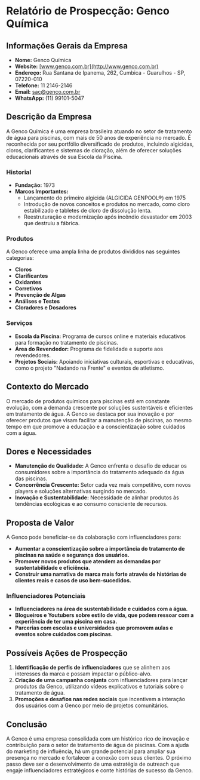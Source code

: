 # Relatório de Prospecção: Genco Química

## Informações Gerais da Empresa
- **Nome:** Genco Química
- **Website:** [www.genco.com.br](http://www.genco.com.br)
- **Endereço:** Rua Santana de Ipanema, 262, Cumbica - Guarulhos - SP, 07220-010
- **Telefone:** 11 2146-2146 
- **Email:** sac@genco.com.br
- **WhatsApp:** (11) 99101-5047

## Descrição da Empresa
A Genco Química é uma empresa brasileira atuando no setor de tratamento de água para piscinas, com mais de 50 anos de experiência no mercado. É reconhecida por seu portfólio diversificado de produtos, incluindo algicidas, cloros, clarificantes e sistemas de cloração, além de oferecer soluções educacionais através de sua Escola da Piscina.

### Historial
- **Fundação:** 1973
- **Marcos Importantes:** 
  - Lançamento do primeiro algicida (ALGICIDA GENPOOL®) em 1975
  - Introdução de novos conceitos e produtos no mercado, como cloro estabilizado e tabletes de cloro de dissolução lenta.
  - Reestruturação e modernização após incêndio devastador em 2003 que destruiu a fábrica.

### Produtos
A Genco oferece uma ampla linha de produtos divididos nas seguintes categorias:
- **Cloros**
- **Clarificantes**
- **Oxidantes**
- **Corretivos**
- **Prevenção de Algas**
- **Análises e Testes**
- **Cloradores e Dosadores**

### Serviços
- **Escola da Piscina:** Programa de cursos online e materiais educativos para formação no tratamento de piscinas.
- **Área do Revendedor:** Programa de fidelidade e suporte aos revendedores.
- **Projetos Sociais:** Apoiando iniciativas culturais, esportivas e educativas, como o projeto "Nadando na Frente" e eventos de atletismo.

## Contexto do Mercado
O mercado de produtos químicos para piscinas está em constante evolução, com a demanda crescente por soluções sustentáveis e eficientes em tratamento de água. A Genco se destaca por sua inovação e por oferecer produtos que visam facilitar a manutenção de piscinas, ao mesmo tempo em que promove a educação e a conscientização sobre cuidados com a água.

## Dores e Necessidades
- **Manutenção de Qualidade:** A Genco enfrenta o desafio de educar os consumidores sobre a importância do tratamento adequado da água das piscinas.
- **Concorrência Crescente:** Setor cada vez mais competitivo, com novos players e soluções alternativas surgindo no mercado.
- **Inovação e Sustentabilidade:** Necessidade de alinhar produtos às tendências ecológicas e ao consumo consciente de recursos.

## Proposta de Valor
A Genco pode beneficiar-se da colaboração com influenciadores para:
- **Aumentar a conscientização sobre a importância do tratamento de piscinas na saúde e segurança dos usuários.**
- **Promover novos produtos que atendem as demandas por sustentabilidade e eficiência.**
- **Construir uma narrativa de marca mais forte através de histórias de clientes reais e casos de uso bem-sucedidos.**

### Influenciadores Potenciais
- **Influenciadores na área de sustentabilidade e cuidados com a água.**
- **Blogueiros e Youtubers sobre estilo de vida, que podem ressoar com a experiência de ter uma piscina em casa.**
- **Parcerias com escolas e universidades que promovem aulas e eventos sobre cuidados com piscinas.**

## Possíveis Ações de Prospecção
1. **Identificação de perfis de influenciadores** que se alinhem aos interesses da marca e possam impactar o público-alvo.
2. **Criação de uma campanha conjunta** com influenciadores para lançar produtos da Genco, utilizando vídeos explicativos e tutoriais sobre o tratamento de água.
3. **Promoções e desafios nas redes sociais** que incentivem a interação dos usuários com a Genco por meio de projetos comunitários.

## Conclusão
A Genco é uma empresa consolidada com um histórico rico de inovação e contribuição para o setor de tratamento de água de piscinas. Com a ajuda do marketing de influência, há um grande potencial para ampliar sua presença no mercado e fortalecer a conexão com seus clientes. O próximo passo deve ser o desenvolvimento de uma estratégia de outreach que engaje influenciadores estratégicos e conte histórias de sucesso da Genco.